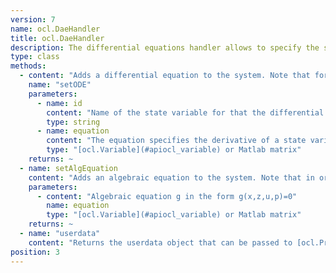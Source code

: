 ```yaml
---
version: 7
name: ocl.DaeHandler
title: ocl.DaeHandler
description: The differential equations handler allows to specify the system equations which can be of ODE and DAE type.
type: class
methods:
  - content: "Adds a differential equation to the system. Note that for every state variable defined in the variables function, a differential equation must be specified."
    name: "setODE"
    parameters:
      - name: id
        content: "Name of the state variable for that the differential equation is given."
        type: string
      - name: equation
        content: "The equation specifies the derivative of a state variable. Right hand side of the differential equation dot(x) = f(x,z,u,p) for state variable x."
        type: "[ocl.Variable](#apiocl_variable) or Matlab matrix"
    returns: ~
  - name: setAlgEquation
    content: "Adds an algebraic equation to the system. Note that in order to be able to simulate the system, the total number of rows of the algebraic equations needs to be equal to the total number/dimension of algebraic variables."
    parameters:
      - content: "Algebraic equation g in the form g(x,z,u,p)=0"
        name: equation
        type: "[ocl.Variable](#apiocl_variable) or Matlab matrix"
    returns: ~
  - name: "userdata"
    content: "Returns the userdata object that can be passed to [ocl.Problem](#apiocl_problem) or [ocl.Stage](#apiocl_stage)."
position: 3
---
```

